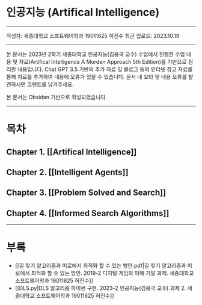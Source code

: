 # 인공지능 (Artifical Intelligence)

---
작성자: 세종대학교 소프트웨어학과 19011625 허진수
최근 업로드: 2023.10.19

---
 본 문서는  2023년 2학기 세종대학교 인공지능(김용국 교수) 수업에서 진행한 수업 내용 및 자료(Artifical Intelligence A Morden Approach 5th Edition)를 기반으로 정리한 내용입니다. Chat GPT 3.5 기반의 추가 자료 및 블로그 등의 인터넷 참고 자료를 통해 자료를 추가하여 내용에 오류가 있을 수 있습니다. 문서 내 오타 및 내용 오류를 발견하시면 코멘트를 남겨주세요.
 
 본 문서는 Obsidan 기반으로 작성되었습니다.

---
# 목차
## Chapter 1. [[Artifical Intelligence]]
## Chapter 2. [[Intelligent Agents]]
## Chapter 3. [[Problem Solved and Search]]
## Chapter 4. [[Informed Search Algorithms]]


---
# 부록

- [[길 찾기 알고리즘과 미로에서 최적화 할 수 있는 방안.pdf|길 찾기 알고리즘과 미로에서 최적화 할 수 있는 방안. 2019-2 디지털 게임의 이해 기말 과제. 세종대학교 소프트웨어학과 19011625 허진수]]
- [[DLS.py|DLS 알고리즘 파이썬 구현. 2023-2 인공지능(김용국 교수) 과제 2. 세종대학교 소프트웨어학과 19011625 허진수]]